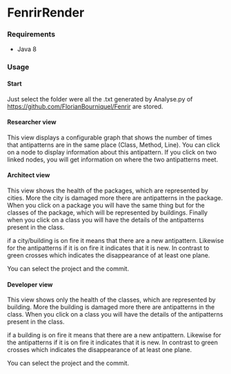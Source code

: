 # FenrirRender

### Requirements  
  
 - Java 8
  
### Usage  
  
#### Start
 
Just select the folder were all the .txt generated by Analyse.py of https://github.com/FlorianBourniquel/Fenrir  are stored.
 
#### Researcher view

This view displays a configurable graph that shows the number of times that antipatterns are in the same place (Class, Method, Line).
You can click on a node to display information about this antipattern. 
If you click on two linked nodes, you will get information on where the two antipatterns meet.

#### Architect view

This view shows the health of the packages, which are represented by cities. More the city is damaged more there are antipatterns in the package.
When you click on a package you will have the same thing but for the classes of the package, which will be represented by buildings.
Finally when you click on a class you will have the details of the antipatterns present in the class.

if a city/building is on fire it means that there are a new antipattern. Likewise for the antipatterns if it is on fire it indicates that it is new.
In contrast to green crosses which indicates the disappearance of at least one plane.

You can select the project and the commit.

#### Developer view

This view shows only the health of the classes, which are represented by building. More the building is damaged more there are antipatterns in the class.
When you click on a class you will have the details of the antipatterns present in the class.

if a building is on fire it means that there are a new antipattern. Likewise for the antipatterns if it is on fire it indicates that it is new.
In contrast to green crosses which indicates the disappearance of at least one plane.

You can select the project and the commit.

